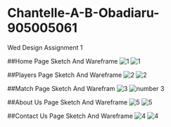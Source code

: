 # Chantelle-A-B-Obadiaru-905005061
Wed Design Assignment 1

##Home Page Sketch And Wareframe 
![1](https://github.com/user-attachments/assets/cc5c0ac5-cb8e-40b3-9624-ecbddb76f5d7)
![1](https://github.com/user-attachments/assets/53bf205e-7274-417c-a735-043c0f589ae7)

##Players Page Sketch And Wareframe
![2](https://github.com/user-attachments/assets/29828513-a468-4940-a7f7-f9479ba9a16d)
![2](https://github.com/user-attachments/assets/30c75834-e107-4946-86b6-31e9cebffc69)

##Match Page Sketch And Warefram
![3](https://github.com/user-attachments/assets/36a83786-2676-466e-9787-2ecb8145053e)
![number 3](https://github.com/user-attachments/assets/4dc1964a-a6e1-4642-8329-fd7417c4ac03)

##About Us Page Sketch And Wareframe
![5](https://github.com/user-attachments/assets/83f4829e-5ae6-4139-a758-b4a658ad6350)
![5](https://github.com/user-attachments/assets/a162de94-b9ec-4fbf-a7b1-616e44af0158)

##Contact Us Page Sketch And Wareframe
![4](https://github.com/user-attachments/assets/17b9fe40-8914-4268-b1dd-a32a1d6f0ffc)
![4](https://github.com/user-attachments/assets/39fabadf-6e68-4cb3-8fd9-c8b5a4656a98)








